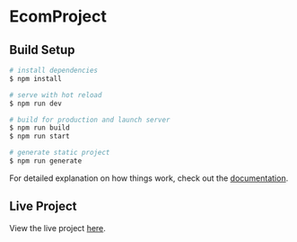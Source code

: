 # EcomProject

## Build Setup

```bash
# install dependencies
$ npm install

# serve with hot reload
$ npm run dev

# build for production and launch server
$ npm run build
$ npm run start

# generate static project
$ npm run generate
```

For detailed explanation on how things work, check out the [documentation](https://nuxtjs.org).

## Live Project
View the live project [here](https://ecommerce-nu-xt.vercel.app/).
